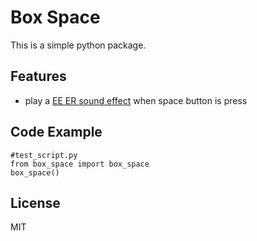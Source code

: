 # Box Space

This is a simple  python package.

## Features
  - play a [EE ER sound effect](https://www.youtube.com/watch?v=kWI9CIfWwSk) when space button is press

## Code Example 

```
#test_script.py
from box_space import box_space 
box_space()
```


## License

MIT